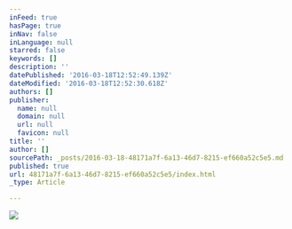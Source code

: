 ```yaml
---
inFeed: true
hasPage: true
inNav: false
inLanguage: null
starred: false
keywords: []
description: ''
datePublished: '2016-03-18T12:52:49.139Z'
dateModified: '2016-03-18T12:52:30.618Z'
authors: []
publisher:
  name: null
  domain: null
  url: null
  favicon: null
title: ''
author: []
sourcePath: _posts/2016-03-18-48171a7f-6a13-46d7-8215-ef660a52c5e5.md
published: true
url: 48171a7f-6a13-46d7-8215-ef660a52c5e5/index.html
_type: Article

---
```

![](https://the-grid-user-content.s3-us-west-2.amazonaws.com/6e68c4f0-fe1a-4a76-8844-587a5b644cfa.jpg)